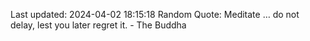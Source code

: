 Last updated: 2024-04-02 18:15:18
Random Quote: Meditate … do not delay, lest you later regret it. - The Buddha